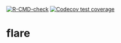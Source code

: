 <!-- badges: start -->
  [![R-CMD-check](https://github.com/tadhg-moore/flare-1/workflows/R-CMD-check/badge.svg)](https://github.com/tadhg-moore/flare-1/actions)
[![Codecov test coverage](https://codecov.io/gh/tadhg-moore/flare-1/branch/master/graph/badge.svg)](https://codecov.io/gh/tadhg-moore/flare-1?branch=master)
<!-- badges: end -->
# flare
